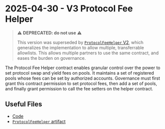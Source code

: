 # 2025-04-30 - V3 Protocol Fee Helper

> ⚠️ **DEPRECATED: do not use** ⚠️
>
> This version was superseded by [`ProtocolFeeHelper` V2](../../tasks/20250919-v3-protocol-fee-helper-v2/), which generalizes the implementation to allow multiple, transferrable allowlists. This allows multiple partners to use the same contract, and eases the burden on governance.

The Protocol Fee Helper contract enables granular control over the power to set protocol swap and yield fees on pools. It maintains a set of registered pools whose fees can be set by authorized accounts. Governance must first grant this contract permission to set protocol fees, then add a set of pools, and finally grant permission to call the fee setters on the helper contract.

## Useful Files

- [Code](https://github.com/balancer/balancer-v3-monorepo/commit/ab48d59c4a922327a127a2959470a8161409559d)
- [`ProtocolFeeHelper` artifact](./artifact/ProtocolFeeHelper.json)
